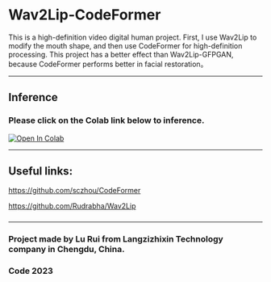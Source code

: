 # Wav2Lip-CodeFormer
This is a high-definition video digital human project.
First, I use Wav2Lip to modify the mouth shape, and then use CodeFormer for high-definition processing.
This project has a better effect than Wav2Lip-GFPGAN, because CodeFormer performs better in facial restoration。

***

## Inference  
### Please click on the Colab link below to inference.

[![Open In Colab][colab-badge]][colab-notebook]

[colab-notebook]: <https://colab.research.google.com/[langzizhixin/Wav2Lip-CodeFormer/blob/main/Wav2Lip-CodeFormer.ipynb](https://github.com/langzizhixin/Wav2Lip-CodeFormer/blob/main/Wav2Lip-CodeFormer.ipynb)>

[colab-badge]: <https://colab.research.google.com/assets/colab-badge.svg>

***


## Useful links:
https://github.com/sczhou/CodeFormer

https://github.com/Rudrabha/Wav2Lip

### 
### 

***

### Project  made by Lu Rui from Langzizhixin Technology company in Chengdu, China.
###  Code 2023
